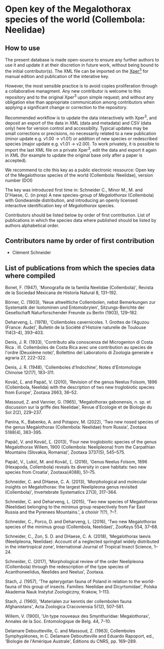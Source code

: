 # Open key of the Megalothorax species of the world (Collembola: Neelidae)

## How to use
The present database is made open-source to ensure any further authors to use it and update it at their discretion in future work, without being bound to the initial contributor(s). The XML file can be imported on the [Xper<sup>3</sup>](https://www.xper3.fr) for manual edition and publication of the interative key.

However, the most sensible practice is to avoid copies proliferation through a collaborative managment. Any new contributor is welcome to this repository and to the original Xper<sup>3</sup>  upon simple request; and without any obligation else than appropriate communication among contributors when applying a significant change or correction to the repository.

Recommended workflow is to update the data interactively with Xper<sup>3</sup>, and deposit an export of the data in XML (data and metadata) and CSV (data only) here for version control and accessiblity. Typical updates may be small corrections or precisions, no necessarily related to a new publication (minor update e.g. v1.00 -> v1.01) or addition of new species or redescribed species (major update e.g. v1.01 -> v2.00). To work privately, it is possible to import the last XML file on a private Xper<sup>3</sup>, edit the data and export it again in XML (for example to update the original base only after a paper is accepted).

We recommend to cite this key as a public electronic ressource:
Open key of the Megalothorax species of the world (Collembola: Neelidae), version number (DOI)

The key was introduced first time in:
Schneider C., Minor M., M. and D'Haese, C. (in prep) A new species-group of <em>Megalothorax</em> (Collembola) with Gondwanide distribution, and introducing an openly licensed interactive identification key of <em>Megalothorax</em> species.

Contributors should be listed below by order of first contribution.
List of publications in which the species data where published should be listed by authors alphabetical order.

## Contributors name by order of first contribution
- Clément Schneider

## List of publications from which the species data where compiled

Bonet, F. (1947), 'Monografia de la familia Neelidae (Collembola)', Revista de la Sociedad Mexicana de Historia Natural 8, 131–192.

Börner, C. (1903), 'Neue altweltliche Collembolen, nebst Bemerkungen zur Systematik der Isotominen und Entomobryien', Sitzungs-Berichte der Gesellschaft Naturforschender Freunde zu Berlin (1903), 129–182.

Deharveng, L. (1978), 'Collemboles cavernicoles. 1. Grottes de l'Aguzou (France: Aude)', Bulletin de la Société d'Histoire naturelle de Toulouse 114(3–4), 393–403.

Denis, J. R. (1933), 'Contributo alla conoscenza del Microgenton di Costa Rica . III. Collemboles de Costa Rica avec une contribution au species de l'ordre (Deuxième note)', Bollettino del Laboratorio di Zoologia generale e agraria 27, 222–322.

Denis, J. R. (1948), 'Collemboles d'Indochine', Notes d'Entomologie Chinoise 12(17), 183–311.

Kováč, Ľ. and Papáč, V. (2010), 'Revision of the genus Neelus Folsom, 1896 (Collembola, Neelida) with the description of two new troglobiotic species from Europe', Zootaxa 2663, 36–52.

Massoud, Z. and Vannier, G. (1965), 'Megalothorax gabonensis, n. sp. et discussion sur la griffe des Neelidae', Revue d'Ecologie et de Biologie du Sol 2(2), 229–237.

Panina, K., Babenko, A. and Potapov, M. (2022), 'Two new nosed species of the genus Megalothorax (Collembola: Neelidae) from Russia', Zootaxa 5188(4), 383–395.

Papáč, V. and Kováč, Ľ. (2013), 'Four new troglobiotic species of the genus Megalothorax Willem, 1900 (Collembola: Neelipleona) from the Carpathian Mountains (Slovakia, Romania)', Zootaxa 3737(5), 545–575.

Papáč, V., Lukić, M. and Kováč, Ľ. (2016), 'Genus Neelus Folsom, 1896 (Hexapoda, Collembola) reveals its diversity in cave habitats: two new species from Croatia', Zootaxa(4088), 51–75.

Schneider, C. and DHaese, C. A. (2013), 'Morphological and molecular insights on Megalothorax: the largest Neelipleona genus revisited (Collembola)', Invertebrate Systematics 27(3), 317–364.

Schneider, C. and Deharveng, L. (2015), 'Two new species of Megalothorax (Neelidae) belonging to the minimus group respectively from Far East Russia and the Pyrenees Mountains.', à choisir ?(?), ?–?.

Schneider, C., Porco, D. and Deharveng, L. (2016), 'Two new Megalothorax species of the minimus group (Collembola, Neelidae)', ZooKeys 554, 37–68.

Schneider, C., Zon, S. D. and DHaese, C. A. (2018), 'Megalothorax laevis (Neelipleona, Neelidae): Account of a neglected springtail widely distributed in the intertropical zone', International Journal of Tropical Insect Science, 1–24.

Schneider, C. (2017), 'Morphological review of the order Neelipleona (Collembola) through the redescription of the type species of Acanthoneelidus, Neelides and Neelus', Zootaxa.

Stach, J. (1957), 'The apterygotan fauna of Poland in relation to the world-fauna of this group of insects. Families: Neelidae and Dicyrtomidae', Polska Akademia Nauk Instytut Zoologiczny, Krakow, 1–113.

Stach, J. (1960), 'Materialen zur kenntis der collembolen fauna Afghanistans', Acta Zoologica Cracoviensia 5(12), 507–581.

Willem, V. (1900), 'Un type nouveaux des Smynthuridae: Megalothorax', Annales de la Soc. Entomologique de Belg. 44, 7–10.

Delamare Deboutteville, C. and Massoud, Z. (1963), Collemboles Symphypléones, in C. Delamare Deboutteville and Eduardo Rapoport, ed., 'Biologie de l'Amérique Australe', Éditions du CNRS, pp. 169–289.
